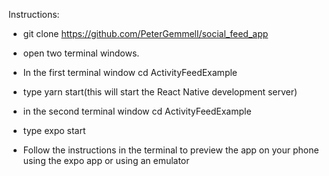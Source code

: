 
Instructions:

* git clone https://github.com/PeterGemmell/social_feed_app

* open two terminal windows. 

* In the first terminal window cd ActivityFeedExample

* type yarn start(this will start the React Native development server)

* in the second terminal window cd ActivityFeedExample

* type expo start

* Follow the instructions in the terminal to preview the app on your phone using the expo app or using an emulator
